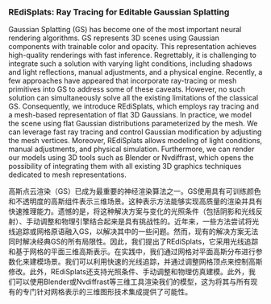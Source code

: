 ### REdiSplats: Ray Tracing for Editable Gaussian Splatting

Gaussian Splatting (GS) has become one of the most important neural rendering algorithms. GS represents 3D scenes using Gaussian components with trainable color and opacity. This representation achieves high-quality renderings with fast inference. Regrettably, it is challenging to integrate such a solution with varying light conditions, including shadows and light reflections, manual adjustments, and a physical engine. Recently, a few approaches have appeared that incorporate ray-tracing or mesh primitives into GS to address some of these caveats. However, no such solution can simultaneously solve all the existing limitations of the classical GS. Consequently, we introduce REdiSplats, which employs ray tracing and a mesh-based representation of flat 3D Gaussians. In practice, we model the scene using flat Gaussian distributions parameterized by the mesh. We can leverage fast ray tracing and control Gaussian modification by adjusting the mesh vertices. Moreover, REdiSplats allows modeling of light conditions, manual adjustments, and physical simulation. Furthermore, we can render our models using 3D tools such as Blender or Nvdiffrast, which opens the possibility of integrating them with all existing 3D graphics techniques dedicated to mesh representations.

高斯点云渲染（GS）已成为最重要的神经渲染算法之一。GS使用具有可训练颜色和不透明度的高斯组件表示三维场景。这种表示方法能够实现高质量的渲染并具有快速推理能力。遗憾的是，将这种解决方案与变化的光照条件（包括阴影和光线反射）、手动调整和物理引擎结合起来是具有挑战性的。近年来，一些方法尝试将光线追踪或网格原语融入GS，以解决其中的一些问题。然而，现有的解决方案无法同时解决经典GS的所有局限性。因此，我们提出了REdiSplats，它采用光线追踪和基于网格的平面三维高斯表示。在实践中，我们通过网格对平面高斯分布进行参数化来建模场景。我们可以利用快速的光线追踪，并通过调整网格顶点来控制高斯修改。此外，REdiSplats还支持光照条件、手动调整和物理仿真建模。此外，我们可以使用Blender或Nvdiffrast等三维工具渲染我们的模型，这为将其与所有现有的专门针对网格表示的三维图形技术集成提供了可能性。
